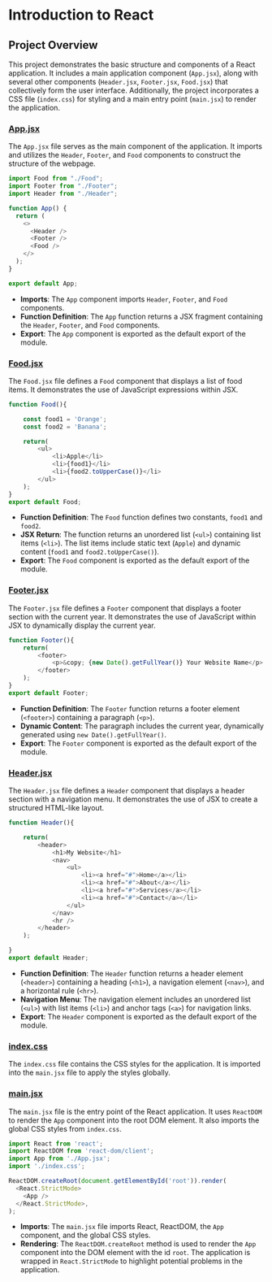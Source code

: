 # Introduction to React

## Project Overview

This project demonstrates the basic structure and components of a React application. It includes a main application component (`App.jsx`), along with several other components (`Header.jsx`, `Footer.jsx`, `Food.jsx`) that collectively form the user interface. Additionally, the project incorporates a CSS file (`index.css`) for styling and a main entry point (`main.jsx`) to render the application.

### [App.jsx](./src/App.jsx)

The `App.jsx` file serves as the main component of the application. It imports and utilizes the `Header`, `Footer`, and `Food` components to construct the structure of the webpage.

```javascript
import Food from "./Food";
import Footer from "./Footer";
import Header from "./Header";

function App() {
  return (
    <>
      <Header />
      <Footer />
      <Food />
    </>
  );
}

export default App;
```

- **Imports**: The `App` component imports `Header`, `Footer`, and `Food` components.
- **Function Definition**: The `App` function returns a JSX fragment containing the `Header`, `Footer`, and `Food` components.
- **Export**: The `App` component is exported as the default export of the module.

### [Food.jsx](./src/Food.jsx)

The `Food.jsx` file defines a `Food` component that displays a list of food items. It demonstrates the use of JavaScript expressions within JSX.

```javascript
function Food(){

    const food1 = 'Orange';
    const food2 = 'Banana';

    return(
        <ul>
            <li>Apple</li>
            <li>{food1}</li>
            <li>{food2.toUpperCase()}</li>
        </ul>
    );
}
export default Food;
```

- **Function Definition**: The `Food` function defines two constants, `food1` and `food2`.
- **JSX Return**: The function returns an unordered list (`<ul>`) containing list items (`<li>`). The list items include static text (`Apple`) and dynamic content (`food1` and `food2.toUpperCase()`).
- **Export**: The `Food` component is exported as the default export of the module.

### [Footer.jsx](./src/Footer.jsx)

The `Footer.jsx` file defines a `Footer` component that displays a footer section with the current year. It demonstrates the use of JavaScript within JSX to dynamically display the current year.

```javascript
function Footer(){
    return(
        <footer>
            <p>&copy; {new Date().getFullYear()} Your Website Name</p>
        </footer>
    );
}
export default Footer;
```

- **Function Definition**: The `Footer` function returns a footer element (`<footer>`) containing a paragraph (`<p>`).
- **Dynamic Content**: The paragraph includes the current year, dynamically generated using `new Date().getFullYear()`.
- **Export**: The `Footer` component is exported as the default export of the module.

### [Header.jsx](./src/Header.jsx)

The `Header.jsx` file defines a `Header` component that displays a header section with a navigation menu. It demonstrates the use of JSX to create a structured HTML-like layout.

```javascript
function Header(){

    return(
        <header>
            <h1>My Website</h1>
            <nav>
                <ul>
                    <li><a href="#">Home</a></li>
                    <li><a href="#">About</a></li>
                    <li><a href="#">Services</a></li>
                    <li><a href="#">Contact</a></li>
                </ul>
            </nav>
            <hr />
        </header>
    );

}
export default Header;
```

- **Function Definition**: The `Header` function returns a header element (`<header>`) containing a heading (`<h1>`), a navigation element (`<nav>`), and a horizontal rule (`<hr>`).
- **Navigation Menu**: The navigation element includes an unordered list (`<ul>`) with list items (`<li>`) and anchor tags (`<a>`) for navigation links.
- **Export**: The `Header` component is exported as the default export of the module.

### [index.css](./src/index.css)

The `index.css` file contains the CSS styles for the application. It is imported into the `main.jsx` file to apply the styles globally.

### [main.jsx](./src/main.jsx)

The `main.jsx` file is the entry point of the React application. It uses `ReactDOM` to render the `App` component into the root DOM element. It also imports the global CSS styles from `index.css`.

```javascript
import React from 'react';
import ReactDOM from 'react-dom/client';
import App from './App.jsx';
import './index.css';

ReactDOM.createRoot(document.getElementById('root')).render(
  <React.StrictMode>
    <App />
  </React.StrictMode>,
);
```

- **Imports**: The `main.jsx` file imports React, ReactDOM, the `App` component, and the global CSS styles.
- **Rendering**: The `ReactDOM.createRoot` method is used to render the `App` component into the DOM element with the id `root`. The application is wrapped in `React.StrictMode` to highlight potential problems in the application.